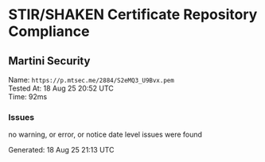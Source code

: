 # STIR/SHAKEN Certificate Repository Compliance

## Martini Security

Name: `https://p.mtsec.me/2884/S2eMQ3_U9Bvx.pem`\
Tested At: 18 Aug 25 20:52 UTC\
Time: 92ms

### Issues

no warning, or error, or notice date level issues were found

Generated: 18 Aug 25 21:13 UTC
